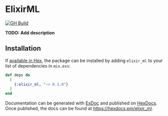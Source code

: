 # ElixirML

[![GH Build](https://github.com/RisGar/elixir_ml/actions/workflows/elixir.yml/badge.svg)](https://github.com/RisGar/elixir_ml/actions/workflows/elixir.yml)

**TODO: Add description**

## Installation

If [available in Hex](https://hex.pm/docs/publish), the package can be installed
by adding `elixir_ml` to your list of dependencies in `mix.exs`:

```elixir
def deps do
  [
    {:elixir_ml, "~> 0.1.0"}
  ]
end
```

Documentation can be generated with [ExDoc](https://github.com/elixir-lang/ex_doc)
and published on [HexDocs](https://hexdocs.pm). Once published, the docs can
be found at <https://hexdocs.pm/elixir_ml>.
